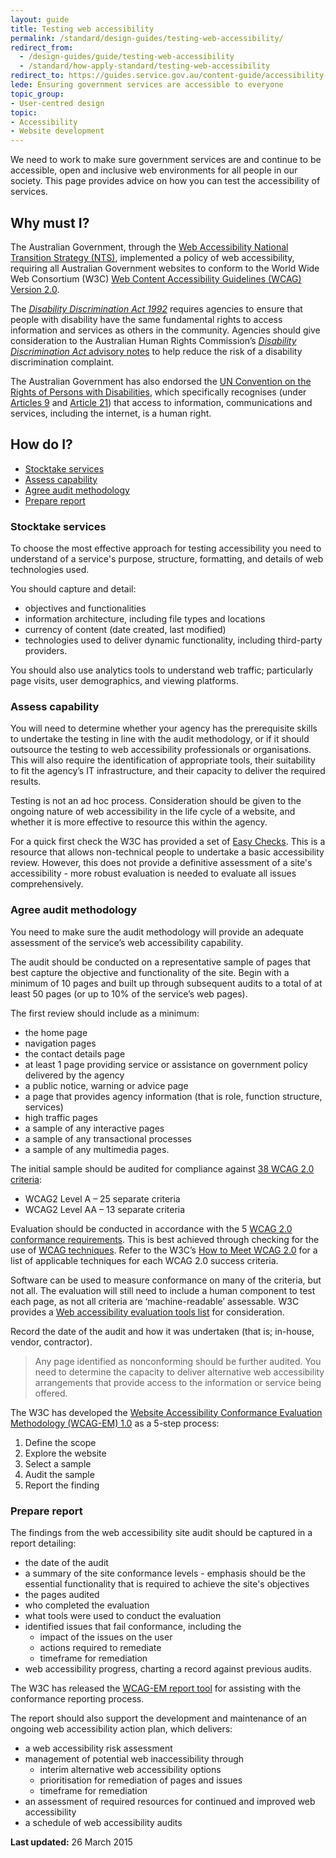 ```yaml
---
layout: guide
title: Testing web accessibility
permalink: /standard/design-guides/testing-web-accessibility/
redirect_from:
  - /design-guides/guide/testing-web-accessibility
  - /standard/how-apply-standard/testing-web-accessibility
redirect_to: https://guides.service.gov.au/content-guide/accessibility-inclusivity/
lede: Ensuring government services are accessible to everyone
topic_group:
- User-centred design
topic:
- Accessibility
- Website development
---
```

<a id="top" name="top"></a>We need to work to make sure government services are and continue to be accessible, open and inclusive web environments for all people in our society. This page provides advice on how you can test the accessibility of services.

## Why must I?

The Australian Government, through the [Web Accessibility National Transition Strategy (NTS)](http://www.finance.gov.au/publications/wcag-2-implementation/), implemented a policy of web accessibility, requiring all Australian Government websites to conform to the World Wide Web Consortium (W3C) [Web Content Accessibility Guidelines (WCAG) Version 2.0](http://www.w3.org/TR/WCAG20/).

The [_Disability Discrimination Act 1992_](http://www.comlaw.gov.au/Series/C2004A04426) requires agencies to ensure that people with disability have the same fundamental rights to access information and services as others in the community. Agencies should give consideration to the Australian Human Rights Commission’s [_Disability Discrimination Act_ advisory notes](http://www.hreoc.gov.au/disability_rights/standards/www_3/www_3.html) to help reduce the risk of a disability discrimination complaint.

The Australian Government has also endorsed the [UN Convention on the Rights of Persons with Disabilities](https://www.un.org/development/desa/disabilities/convention-on-the-rights-of-persons-with-disabilities.html), which specifically recognises (under [Articles 9](https://www.un.org/development/desa/disabilities/convention-on-the-rights-of-persons-with-disabilities/article-9-accessibility.html) and [Article 21](https://www.un.org/development/desa/disabilities/convention-on-the-rights-of-persons-with-disabilities/article-21-freedom-of-expression-and-opinion-and-access-to-information.html)) that access to information, communications and services, including the internet, is a human right.

## How do I?

*   [Stocktake services](#stocktake)
*   [Assess capability](#assess)
*   [Agree audit methodology](#agree)
*   [Prepare report](#prepare)

### <a id="stocktake" name="stocktake"></a>Stocktake services

To choose the most effective approach for testing accessibility you need to understand of a service's purpose, structure, formatting, and details of web technologies used.

You should capture and detail:

*   objectives and functionalities
*   information architecture, including file types and locations
*   currency of content (date created, last modified)
*   technologies used to deliver dynamic functionality, including third-party providers.

You should also use analytics tools to understand web traffic; particularly page visits, user demographics, and viewing platforms.

### <a id="assess" name="assess"></a>Assess capability

You will need to determine whether your agency has the prerequisite skills to undertake the testing in line with the audit methodology, or if it should outsource the testing to web accessibility professionals or organisations. This will also require the identification of appropriate tools, their suitability to fit the agency’s IT infrastructure, and their capacity to deliver the required results.

Testing is not an ad hoc process. Consideration should be given to the ongoing nature of web accessibility in the life cycle of a website, and whether it is more effective to resource this within the agency.

For a quick first check the W3C has provided a set of [Easy Checks](http://www.w3.org/WAI/eval/preliminary). This is a resource that allows non-technical people to undertake a basic accessibility review. However, this does not provide a definitive assessment of a site's accessibility - more robust evaluation is needed to evaluate all issues comprehensively.

### <a id="agree" name="agree"></a>Agree audit methodology

You need to make sure the audit methodology will provide an adequate assessment of the service’s web accessibility capability.

The audit should be conducted on a representative sample of pages that best capture the objective and functionality of the site. Begin with a minimum of 10 pages and built up through subsequent audits to a total of at least 50 pages (or up to 10% of the service’s web pages).

The first review should include as a minimum:

*   the home page
*   navigation pages
*   the contact details page
*   at least 1 page providing service or assistance on government policy delivered by the agency
*   a public notice, warning or advice page
*   a page that provides agency information (that is role, function structure, services)  
*   high traffic pages
*   a sample of any interactive pages
*   a sample of any transactional processes
*   a sample of any multimedia pages.  

The initial sample should be audited for compliance against [38 WCAG 2.0 criteria](http://www.w3.org/WAI/intro/wcag.php):

*   WCAG2 Level A – 25 separate criteria
*   WCAG2 Level AA – 13 separate criteria

Evaluation should be conducted in accordance with the 5 [WCAG 2.0 conformance requirements](http://www.w3.org/TR/WCAG20/#conformance-reqs). This is best achieved through checking for the use of [WCAG techniques](http://www.w3.org/TR/WCAG20-TECHS/Overview.html). Refer to the W3C’s [How to Meet WCAG 2.0](http://www.w3.org/WAI/WCAG20/quickref/) for a list of applicable techniques for each WCAG 2.0 success criteria.

Software can be used to measure conformance on many of the criteria, but not all. The evaluation will still need to include a human component to test each page, as not all criteria are ‘machine-readable’ assessable. W3C provides a [Web accessibility evaluation tools list](http://www.w3.org/WAI/ER/tools/) for consideration.

Record the date of the audit and how it was undertaken (that is; in-house, vendor, contractor).

> Any page identified as nonconforming should be further audited. You need to determine the capacity to deliver alternative web accessibility arrangements that provide access to the information or service being offered.

The W3C has developed the [Website Accessibility Conformance Evaluation Methodology (WCAG-EM) 1.0](http://www.w3.org/TR/WCAG-EM/) as a 5-step process:

1.  Define the scope
2.  Explore the website
3.  Select a sample
4.  Audit the sample
5.  Report the finding

### <a id="prepare" name="prepare"></a>Prepare report

The findings from the web accessibility site audit should be captured in a report detailing:

*   the date of the audit
*   a summary of the site conformance levels - emphasis should be the essential functionality that is required to achieve the site's objectives
*   the pages audited
*   who completed the evaluation
*   what tools were used to conduct the evaluation
*   identified issues that fail conformance, including the
    *   impact of the issues on the user
    *   actions required to remediate
    *   timeframe for remediation
*   web accessibility progress, charting a record against previous audits.

The W3C has released the [WCAG-EM report tool](https://www.w3.org/community/auto-wcag/2015/03/18/wcag-em-report-tool-website-accessibility-evaluation-report-generator/) for assisting with the conformance reporting process.

The report should also support the development and maintenance of an ongoing web accessibility action plan, which delivers:

*   a web accessibility risk assessment
*   management of potential web inaccessibility through
    *   interim alternative web accessibility options
    *   prioritisation for remediation of pages and issues
    *   timeframe for remediation
*   an assessment of required resources for continued and improved web accessibility
*   a schedule of web accessibility audits

**Last updated:** 26 March 2015
